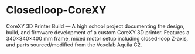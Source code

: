 # Closedloop-CoreXY
CoreXY 3D Printer Build — A high school project documenting the design, build, and firmware development of a custom CoreXY 3D printer. Features a 340×340×400 mm frame, mixed motor setup including closed-loop Z-axis, and parts sourced/modified from the Voxelab Aquila C2.
